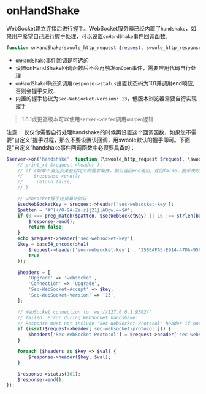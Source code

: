 # onHandShake

WebSocket建立连接后进行握手。WebSocket服务器已经内置了`handshake`，如果用户希望自己进行握手处理，可以设置`onHandShake`事件回调函数。

```php
function onHandShake(swoole_http_request $request, swoole_http_response $response);
```

* `onHandShake`事件回调是可选的
* 设置onHandShake回调函数后不会再触发`onOpen`事件，需要应用代码自行处理
* `onHandShake`中必须调用`response->status`设置状态码为101并调用end响应, 否则会握手失败.
*  内置的握手协议为`Sec-WebSocket-Version: 13`，低版本浏览器需要自行实现握手

> 1.8.1或更高版本可以使用`server->defer`调用`onOpen`逻辑

注意：
仅仅你需要自行处理handshake的时候再设置这个回调函数，如果您不需要“自定义”握手过程，那么不要设置该回调，用swoole默认的握手即可。下面是“自定义”handshake事件回调函数中必须要具备的：

```php
$server->on('handshake', function (\swoole_http_request $request, \swoole_http_response $response) {
    // print_r( $request->header );
    // if (如果不满足我某些自定义的需求条件，那么返回end输出，返回false，握手失败) {
    //    $response->end();
    //     return false;
    // }

    // websocket握手连接算法验证
    $secWebSocketKey = $request->header['sec-websocket-key'];
    $patten = '#^[+/0-9A-Za-z]{21}[AQgw]==$#';
    if (0 === preg_match($patten, $secWebSocketKey) || 16 !== strlen(base64_decode($secWebSocketKey))) {
        $response->end();
        return false;
    }
    echo $request->header['sec-websocket-key'];
    $key = base64_encode(sha1(
        $request->header['sec-websocket-key'] . '258EAFA5-E914-47DA-95CA-C5AB0DC85B11',
        true
    ));

    $headers = [
        'Upgrade' => 'websocket',
        'Connection' => 'Upgrade',
        'Sec-WebSocket-Accept' => $key,
        'Sec-WebSocket-Version' => '13',
    ];

    // WebSocket connection to 'ws://127.0.0.1:9502/'
    // failed: Error during WebSocket handshake:
    // Response must not include 'Sec-WebSocket-Protocol' header if not present in request: websocket
    if (isset($request->header['sec-websocket-protocol'])) {
        $headers['Sec-WebSocket-Protocol'] = $request->header['sec-websocket-protocol'];
    }

    foreach ($headers as $key => $val) {
        $response->header($key, $val);
    }

    $response->status(101);
    $response->end();
});
```